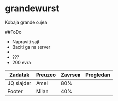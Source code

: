 grandewurst
===========

Kobaja grande oujea

##ToDo

* Napraviti sajt
* Baciti ga na server
*
* ???
* 200 evra

|Zadatak|Preuzeo|Zavrsen|Pregledan|
|-------|-------|------|---------|
|JQ slajder|Amel|80%||
|Footer|Milan|40%||

